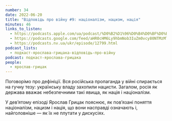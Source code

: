 ```yaml
---
number: 34
date: 2022-06-20
title: "Відповідь про війну #9: націоналізм, нацизм, нація"
minutes: 46
links_to_listen:
  - https://podcasts.apple.com/ua/podcast/%D0%B2%D1%96%D0%B4%D0%BF%D0%BE%D0%B2%D1%96%D0%B4%D1%8C-%D0%BF%D1%80%D0%BE-%D0%B2%D1%96%D0%B9%D0%BD%D1%83-9-%D0%BD%D0%B0%D1%86%D1%96%D0%BE%D0%BD%D0%B0%D0%BB%D1%96%D0%B7%D0%BC-%D0%BD%D0%B0%D1%86%D0%B8%D0%B7%D0%BC-%D0%BD%D0%B0%D1%86%D1%96%D1%8F/id1546083745?i=1000567099829
  - https://podcasts.google.com/feed/aHR0cHM6Ly9hbmNob3IuZm0vcy80NTMzMTgxMC9wb2RjYXN0L3Jzcw/episode/OWIxMDAwZGYtYzgxOC00ZTNlLWJjNmQtZGI1ZDQzNGVlYmQw
  - https://podcasts.nv.ua/ukr/episode/12799.html
podcast_lists:
  - подкаст-ярослава-грицака-відповідь-про-війну
podcast: подкаст-ярослава-грицака
people:
  - ярослав-грицак
---
```


Поговорімо про дефініції. Вся російська пропаганда у війні спирається на гучну
тезу: українську владу захопили нацисти. Загалом, росія як держава вважає
небезпечними такі явища, як нація і націоналізм.

У девʼятому епізоді Ярослав Грицак пояснює, як повʼязані поняття націоналізм,
нацизм і нація, що вони насправді означають і, найголовніше — як їх не плутати
у дискусіях.
